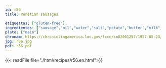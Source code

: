 ```yaml
---
id: r56
title: Venetian sausages

etiquettas: ["gluten-free"]
ingredientes: ["sausage","oil","water","salt","potato","butter","milk","egg"]
plato: ["main"]
chronam: https://chroniclingamerica.loc.gov/lccn/sn82001257/1957-05-23/ed-1/seq-5/
jpg: r56.jpg
pdf: r56.pdf
---
```


{{< readFile file="./html/recipes/r56.en.html">}}